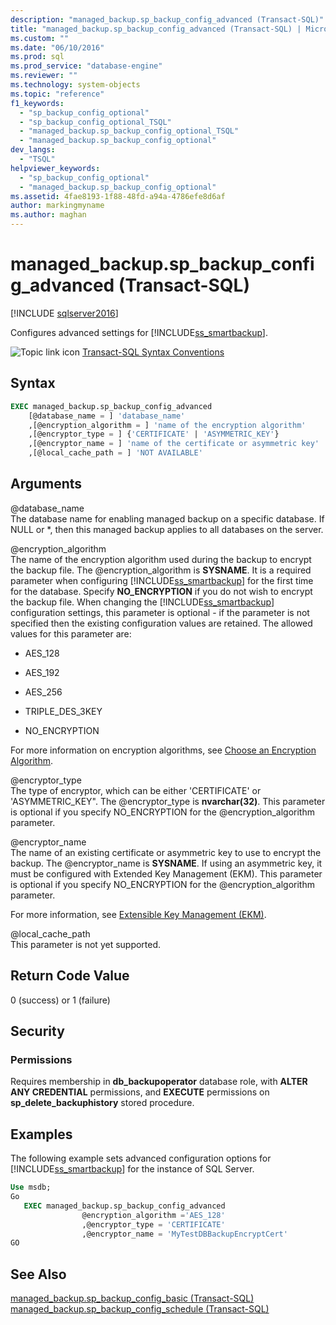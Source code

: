 ```yaml
---
description: "managed_backup.sp_backup_config_advanced (Transact-SQL)"
title: "managed_backup.sp_backup_config_advanced (Transact-SQL) | Microsoft Docs"
ms.custom: ""
ms.date: "06/10/2016"
ms.prod: sql
ms.prod_service: "database-engine"
ms.reviewer: ""
ms.technology: system-objects
ms.topic: "reference"
f1_keywords: 
  - "sp_backup_config_optional"
  - "sp_backup_config_optional_TSQL"
  - "managed_backup.sp_backup_config_optional_TSQL"
  - "managed_backup.sp_backup_config_optional"
dev_langs: 
  - "TSQL"
helpviewer_keywords: 
  - "sp_backup_config_optional"
  - "managed_backup.sp_backup_config_optional"
ms.assetid: 4fae8193-1f88-48fd-a94a-4786efe8d6af
author: markingmyname
ms.author: maghan
---
```

# managed_backup.sp_backup_config_advanced (Transact-SQL)
[!INCLUDE [sqlserver2016](../../includes/applies-to-version/sqlserver2016.md)]

  Configures advanced settings for [!INCLUDE[ss_smartbackup](../../includes/ss-smartbackup-md.md)].  
  
 ![Topic link icon](../../database-engine/configure-windows/media/topic-link.gif "Topic link icon") [Transact-SQL Syntax Conventions](../../t-sql/language-elements/transact-sql-syntax-conventions-transact-sql.md)  
  
## Syntax  
  
```sql  
EXEC managed_backup.sp_backup_config_advanced   
    [@database_name = ] 'database_name'  
    ,[@encryption_algorithm = ] 'name of the encryption algorithm'  
    ,[@encryptor_type = ] {'CERTIFICATE' | 'ASYMMETRIC_KEY'}  
    ,[@encryptor_name = ] 'name of the certificate or asymmetric key'  
    ,[@local_cache_path = ] 'NOT AVAILABLE'  
```  
  
##  <a name="Arguments"></a> Arguments  
 @database_name  
 The database name for enabling managed backup on a specific database. If NULL or *, then this managed backup applies to all databases on the server.  
  
 @encryption_algorithm  
 The name of the encryption algorithm used during the backup to encrypt the backup file. The @encryption_algorithm is **SYSNAME**. It is a required parameter when configuring [!INCLUDE[ss_smartbackup](../../includes/ss-smartbackup-md.md)] for the first time for the database. Specify **NO_ENCRYPTION** if you do not wish to encrypt the backup file. When changing the [!INCLUDE[ss_smartbackup](../../includes/ss-smartbackup-md.md)] configuration settings, this parameter is optional - if the parameter is not specified then the existing configuration values are retained. The allowed values for this parameter are:  
  
-   AES_128  
  
-   AES_192  
  
-   AES_256  
  
-   TRIPLE_DES_3KEY  
  
-   NO_ENCRYPTION  
  
 For more information on encryption algorithms, see [Choose an Encryption Algorithm](../../relational-databases/security/encryption/choose-an-encryption-algorithm.md).  
  
 @encryptor_type  
 The type of encryptor, which can be either 'CERTIFICATE' or 'ASYMMETRIC_KEY". The @encryptor_type is **nvarchar(32)**. This parameter is optional if you specify NO_ENCRYPTION for the @encryption_algorithm parameter.  
  
 @encryptor_name  
 The name of an existing certificate or asymmetric key to use to encrypt the backup. The @encryptor_name is **SYSNAME**. If using an asymmetric key, it must be configured with Extended Key Management (EKM). This parameter is optional if you specify NO_ENCRYPTION for the @encryption_algorithm parameter.  
  
 For more information, see [Extensible Key Management &#40;EKM&#41;](../../relational-databases/security/encryption/extensible-key-management-ekm.md).  
  
 @local_cache_path  
 This parameter is not yet supported.  
  
## Return Code Value  
 0 (success) or 1 (failure)  
  
## Security  
  
### Permissions  
 Requires membership in **db_backupoperator** database role, with **ALTER ANY CREDENTIAL** permissions, and **EXECUTE** permissions on **sp_delete_backuphistory** stored procedure.  
  
## Examples  
 The following example sets advanced configuration options for [!INCLUDE[ss_smartbackup](../../includes/ss-smartbackup-md.md)] for the instance of SQL Server.  
  
```sql
Use msdb;  
Go  
   EXEC managed_backup.sp_backup_config_advanced  
                @encryption_algorithm ='AES_128'  
                ,@encryptor_type = 'CERTIFICATE'  
                ,@encryptor_name = 'MyTestDBBackupEncryptCert'  
GO  
```  
  
## See Also  
 [managed_backup.sp_backup_config_basic (Transact-SQL)](../../relational-databases/system-stored-procedures/managed-backup-sp-backup-config-basic-transact-sql.md)   
 [managed_backup.sp_backup_config_schedule &#40;Transact-SQL&#41;](../../relational-databases/system-stored-procedures/managed-backup-sp-backup-config-schedule-transact-sql.md)  
  
  
